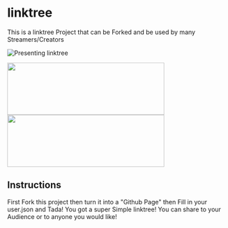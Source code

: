 # linktree
This is a linktree Project that can be Forked and be used by many Streamers/Creators

![Presenting linktree](https://github.com/tinyplayerss/linktree/assets/123846642/9a54a16c-747a-47a5-b37a-133e197c4699)


<a target="_BLANK" href="https://paypal.me/2players1gamer"><img src="https://github.com/tinyplayerss/linktree/assets/123846642/4d60218d-4a4b-4b97-a46f-f767e444ce23" width="360" height="120"></a>
<a target="_BLANK" href="https://rumble.com/tinywebdialog"><img src="https://github.com/tinyplayerss/linktree/assets/123846642/c009c81e-3191-488b-b421-a80d7de7f349" width="360" height="120"></a>


## Instructions

First Fork this project then turn it into a "Github Page" then Fill in your user.json and Tada! You got a super Simple linktree! You can share to your Audience or to anyone you would like!
